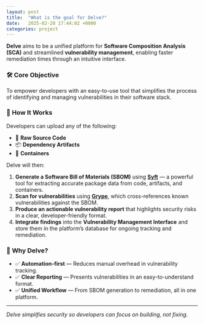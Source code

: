 ```yaml
---
layout: post
title:  "What is the goal for Delve?"
date:   2025-02-20 17:44:02 +0000
categories: project
---
```


**Delve** aims to be a unified platform for **Software Composition Analysis (SCA)** and streamlined **vulnerability management**, enabling faster remediation times through an intuitive interface.

### 🛠️ **Core Objective**  
To empower developers with an easy-to-use tool that simplifies the process of identifying and managing vulnerabilities in their software stack.

### 📂 **How It Works**  
Developers can upload any of the following:  
- 📁 **Raw Source Code**  
- 📦 **Dependency Artifacts**  
- 🐳 **Containers**

Delve will then:  
1. **Generate a Software Bill of Materials (SBOM)** using [**Syft**](https://github.com/anchore/syft) — a powerful tool for extracting accurate package data from code, artifacts, and containers.  
2. **Scan for vulnerabilities** using [**Grype**](https://github.com/anchore/grype), which cross-references known vulnerabilities against the SBOM.  
3. **Produce an actionable vulnerability report** that highlights security risks in a clear, developer-friendly format.  
4. **Integrate findings** into the **Vulnerability Management Interface** and store them in the platform’s database for ongoing tracking and remediation.

### 🚀 **Why Delve?**  
- ✅ **Automation-first** — Reduces manual overhead in vulnerability tracking.  
- ✅ **Clear Reporting** — Presents vulnerabilities in an easy-to-understand format.  
- ✅ **Unified Workflow** — From SBOM generation to remediation, all in one platform.

---

*Delve simplifies security so developers can focus on building, not fixing.*  
